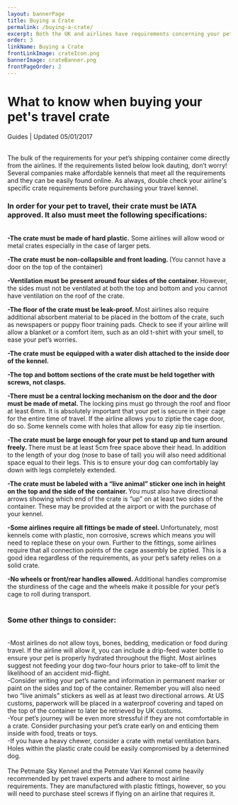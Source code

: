 ```yaml
---
layout: bannerPage
title: Buying a Crate
permalink: /buying-a-crate/
excerpt: Both the UK and airlines have requirements concerning your pet's travel container.  Consult this guide to help you with your purchase.
order: 3
linkName: Buying a Crate
frontLinkImage: crateIcon.png
bannerImage: crateBanner.png
frontPageOrder: 2
---
```

<h1>What to know when buying your pet's travel crate</h1>

<h8> Guides | Updated 05/01/2017 </h8>

<br>
The bulk of the requirements for your pet’s shipping container come directly from the airlines.  If the requirements listed below look dauting, don’t worry!  Several companies make affordable kennels that meet all the requirements and they can be easily found online.  As always, double check your airline's specific crate requirements before purchasing your travel kennel.

<br>
<h3>
In order for your pet to travel, their crate must be IATA approved.  It also must meet the following specifications:
</h3>

<br>
<b>-The crate must be made of hard plastic.</b>  Some airlines will allow wood or metal crates especially in the case of larger pets.

<b>-The crate must be non-collapsible and front loading.  </b>(You cannot have a door on the top of the container)

<b>-Ventilation must be present around four sides of the container.  </b>However, the sides must not be ventilated at both the top and bottom and you cannot have ventilation on the roof of the crate.

<b>-The floor of the crate must be leak-proof. </b> Most airlines also require additional absorbent material to be placed in the bottom of the crate, such as newspapers or puppy floor training pads.  Check to see if your airline will allow a blanket or a comfort item, such as an old t-shirt with your smell, to ease your pet’s worries.

<b>-The crate must be equipped with a water dish attached to the inside door of the kennel. </b> 

<b>-The top and bottom sections of the crate must be held together with screws, not clasps.</b>  

<b>-There must be a central locking mechanism on the door and the door must be made of metal. </b> The locking pins must go through the roof and floor at least 6mm.  It is absolutely important that your pet is secure in their cage for the entire time of travel.  If the airline allows you to ziptie the cage door, do so.  Some kennels come with holes that allow for easy zip tie insertion.  

<b>-The crate must be large enough for your pet to stand up and turn around freely. </b> There must be at least 5cm free space above their head.  In addition to the length of your dog (nose to base of tail) you will also need additional space equal to their legs.  This is to ensure your dog can comfortably lay down with legs completely extended.    

<b>-The crate must be labeled with a “live animal” sticker one inch in height on the top and the side of the container. </b> You must also have directional arrows showing which end of the crate is “up” on at least two sides of the container.  These may be provided at the airport or with the purchase of your kennel.  

<b>-Some airlines require all fittings be made of steel. </b> Unfortunately, most kennels come with plastic, non corrosive, screws which means you will need to replace these on your own.  Further to the fittings, some airlines require that all connection points of the cage assembly be ziptied.  This is a good idea regardless of the requirements, as your pet’s safety relies on a solid crate.

<b>-No wheels or front/rear handles allowed. </b> Additional handles compromise the sturdiness of the cage and the wheels make it possible for your pet’s cage to roll during transport.  
<br>
<h3>
Some other things to consider:
</h3>
<br>
-Most airlines do not allow toys, bones, bedding, medication or food during travel.  If the airline will allow it, you can include a drip-feed water bottle to ensure your pet is properly hydrated throughout the flight.  Most airlines suggest not feeding your dog two-four hours prior to take-off to limit the likelihood of an accident mid-flight.

<br>
-Consider writing your pet’s name and information in permanent marker or paint on the sides and top of the container.  Remember you will also need two “live animals” stickers as well as at least two directional arrows.  At US customs, paperwork will be placed in a waterproof covering and taped on the top of the container to later be retrieved by UK customs.

<br>
-Your pet’s journey will be even more stressful if they are not comfortable in a crate.  Consider purchasing your pet’s crate early on and enticing them inside with food, treats or toys.  

<br>
-If you have a heavy chewer, consider a crate with metal ventilation bars.  Holes within the plastic crate could be easily compromised by a determined dog.

<br>
<br>
The Petmate Sky Kennel and the Petmate Vari Kennel come heavily recommended by pet travel experts and adhere to most airline requirements.  They are manufactured with plastic fittings, however, so you will need to purchase steel screws if flying on an airline that requires it.  
